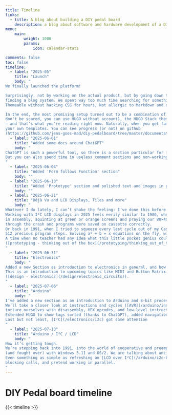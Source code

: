 ```yaml
---
title: Timeline
links:
  - title: A blog about building a DIY pedal board
    description: a blog about software and hardware development of a DIY pedal board and here is the timeline
menu:
    main: 
        weight: 1000
        params:
            icon: calendar-stats

comments: false
toc: false
timeline:
  - label: "2025-05"
    title: "Launch"
    body: "
We finally launched the platform!

Surprisingly, not by working on the actual product, but by going down the wonderfully inefficient rabbit hole of
finding a blog system. We spent way too much time searching for something that was: Easy to use,
Themeable without hacking CSS for hours, Not allergic to Markdown and didn’t look like it was built in 2003

In the end, the most promising setup turned out to be a combination of Docker, HUGO (https://gohugo.io/
don't be scared, you can use HUGO without account), the HUGO Stack theme (https://github.com/CaiJimmy/hugo-theme-stack)
— and that’s what you’re reading right now. Naturally, when you get familiar with such a system you start to develop
your own templates. You can see progress (or not) on github
(https://github.com/jens-goes-mad/diy-pedalboard/tree/master/documentation-web-hugo-stack-theme)"
  - label: "2025-06-01"
    title: "Added some docs around ChatGPT"
    body: "
ChatGPT is such a powerful tool, so there is a section particular for [ChatGPT](/chatgpt) demonstrating usage and results.
But you can also spend time in useless comment sections and non-working iframes from cusdis (https://cusdis.com)
"
  - label: "2025-06-04"
    title: "Added 'Form follows Function' section"
    body: ""
  - label: "2025-06-13"
    title: "Added 'Prototype' section and polished text and images in general"
    body: ""
  - label: "2025-06-21"
    title: "Déjà Vu and LCD Displays, Tiles and more"
    body: "
Whatever I do lately, I can’t shake the feeling: I’ve done this before. 
Working with I²C LCD displays in 2025 feels eerily similar to 1986, when we hacked together our first games
in assembly, squinting at green or orange screens and praying our 80×40 character displays would hold steady
through the crash and programs were saved on cassette correctly. 
Or back in 1991, when I tried to squeeze every last cycle out of my Casio FX-602P — my first programmable calculator.
512 precious program steps. Solving a² + b = x equations on the fly, with hardware over-clocking.
A time when no teacher had any idea what this little pocket genius could actually do 
([prototyping - thinking out of the box](/prototyping/thinking_out_of_the_box/))
"
  - label: "2025-06-31"
    title: "Electronics"
    body: "
Added a new Section as introduction to electronics in general, and how to burn fingers, while soldering.
This is an introduction to upcoming topics like MIDI and Button Matrix devices 
([design - electronics](/design/electronic_circuits)).
"
  - label: "2025-07-06"
    title: "Arduino"
    body: "
I’ve added a new section as an introduction to Arduino and 8-bit processors in general ([Arduino](/arduino)).
We’ll take a closer look at instructions and cycles ([AVR](/arduino/instruction-basics)) and then really 
torture ourselves with disassembly, HEX opcodes, and low-level instruction analysis ([Instructions and Cycles](/arduino/instruction-loop-sample)).
Extended HUGO to show tags sorted (thanks to ChatGPT), added navigation links, some images, aso.
Last but not least, [I²C](/electronics/i2c) got some attention 
"
  - label: "2025-07-13"
    title: "Arduino / I²C / LCD"
    body: "
Now it’s getting tough.
We’re stepping back into 1991, into the world of cooperative and preemptive multitasking — concepts introduced 
(and fought over) with Windows 3.11 and OS/2. We are talking about ancient history to drive a simple LCD display!
Even something as simple as refreshing an [LCD over I²C](/arduino/i2c-basics) can teach us important lessons about timing, 
blocking calls, and pretend working in parallel.
"
---
```


# DIY Pedal board timeline

{{< timeline >}}
